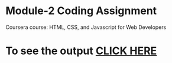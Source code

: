 # Module-2 Coding Assignment

Coursera course: HTML, CSS, and Javascript for Web Developers

# To see the output [CLICK HERE](https://hxrish07.github.io/module-2/folder1/index.html)

